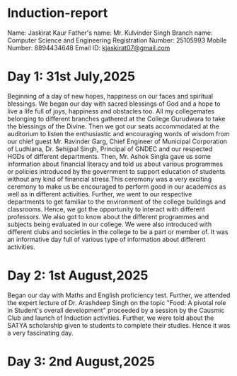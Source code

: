 # Induction-report
Name: Jaskirat Kaur
Father's name: Mr. Kulvinder Singh
Branch name: Computer Science and Engineering
Registration Number: 25105993
Mobile Number: 8894434648
Email ID: kjaskirat07@gmail.com
# Day 1: 31st July,2025
Beginning of a day of new hopes, happiness on our faces and spiritual blessings. We began our day with sacred blessings of God and a hope to live a life full of joys, happiness and obstacles too. All my collegemates belonging to different branches gathered at the College Gurudwara to take the blessings of the Divine. Then we got our seats accommodated at the auditorium to listen the enthusiastic and encouraging words of wisdom from our chief guest Mr. Ravinder Garg, Chief Engineer of Municipal Corporation of Ludhiana, Dr. Sehijpal Singh, Principal of GNDEC and our respected HODs of different departments. Then, Mr. Ashok Singla gave us some information about financial literacy and told us about various programmes or policies introduced by the government to support education of students without any kind of financial stress.This ceremony was a very exciting ceremony to make us be encouraged to perform good in our academics as well as in different activities. Further, we went to our respective departments to get familiar to the environment of the college buildings and classrooms. Hence, we got the opportunity to interact with different professors. We also got to know about the different programmes and subjects being evaluated in our college. We were also introduced with different clubs and societies in the college to be a part or member of. It was an informative day full of various type of information about different activities.
# Day 2: 1st August,2025
Began our day with Maths and English proficiency test. Further, we attended the expert lecture of Dr. Arashdeep Singh on the topic "Food: A pivotal role in Student's overall development" proceeded by a session by the Causmic Club and launch of Induction activities. Further, we were told about the SATYA scholarship given to students to complete their studies. Hence it was a very fascinating day.
# Day 3: 2nd August,2025
